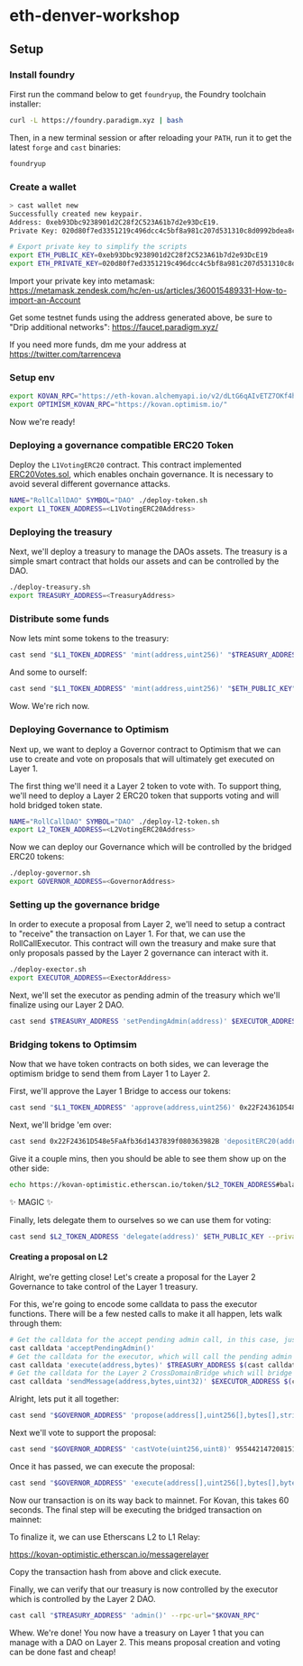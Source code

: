 # eth-denver-workshop

## Setup

### Install foundry

First run the command below to get `foundryup`, the Foundry toolchain installer:

```sh
curl -L https://foundry.paradigm.xyz | bash
```

Then, in a new terminal session or after reloading your `PATH`, run it to get the latest `forge` and `cast` binaries:

```sh
foundryup
```

### Create a wallet

```sh
> cast wallet new
Successfully created new keypair.
Address: 0xeb93Dbc9238901d2C28f2C523A61b7d2e93DcE19.
Private Key: 020d80f7ed3351219c496dcc4c5bf8a981c207d531310c8d0992bdea8cf02be3.
```

```sh
# Export private key to simplify the scripts
export ETH_PUBLIC_KEY=0xeb93Dbc9238901d2C28f2C523A61b7d2e93DcE19
export ETH_PRIVATE_KEY=020d80f7ed3351219c496dcc4c5bf8a981c207d531310c8d0992bdea8cf02be3
```

Import your private key into metamask: https://metamask.zendesk.com/hc/en-us/articles/360015489331-How-to-import-an-Account

Get some testnet funds using the address generated above, be sure to "Drip additional networks": https://faucet.paradigm.xyz/

If you need more funds, dm me your address at https://twitter.com/tarrenceva

### Setup env

```sh
export KOVAN_RPC="https://eth-kovan.alchemyapi.io/v2/dLtG6qAIvETZ7OKf4hoILCfKTN3rsRaK"
export OPTIMISM_KOVAN_RPC="https://kovan.optimism.io/"
```

Now we're ready!

### Deploying a governance compatible ERC20 Token

Deploy the `L1VotingERC20` contract. This contract implemented [ERC20Votes.sol](https://github.com/OpenZeppelin/openzeppelin-contracts/blob/master/contracts/token/ERC20/extensions/ERC20Votes.sol), which enables onchain governance. It is necessary to avoid several different governance attacks.

```sh
NAME="RollCallDAO" SYMBOL="DAO" ./deploy-token.sh
export L1_TOKEN_ADDRESS=<L1VotingERC20Address>
```

### Deploying the treasury

Next, we'll deploy a treasury to manage the DAOs assets. The treasury is a simple smart contract that holds our assets and can be controlled by the DAO.

```sh
./deploy-treasury.sh
export TREASURY_ADDRESS=<TreasuryAddress>
```

### Distribute some funds

Now lets mint some tokens to the treasury:

```sh
cast send "$L1_TOKEN_ADDRESS" 'mint(address,uint256)' "$TREASURY_ADDRESS" 1000000000000000000000000 --private-key $ETH_PRIVATE_KEY --rpc-url $KOVAN_RPC --confirmations 1
```

And some to ourself:

```sh
cast send "$L1_TOKEN_ADDRESS" 'mint(address,uint256)' "$ETH_PUBLIC_KEY" 1000000000000000000000000 --private-key $ETH_PRIVATE_KEY --rpc-url $KOVAN_RPC --confirmations 1
```

Wow. We're rich now.

### Deploying Governance to Optimism

Next up, we want to deploy a Governor contract to Optimism that we can use to create and vote on proposals that will ultimately get executed on Layer 1.

The first thing we'll need it a Layer 2 token to vote with. To support thing, we'll need to deploy a Layer 2 ERC20 token that supports voting and will hold bridged token state.

```sh
NAME="RollCallDAO" SYMBOL="DAO" ./deploy-l2-token.sh
export L2_TOKEN_ADDRESS=<L2VotingERC20Address>
```

Now we can deploy our Governance which will be controlled by the bridged ERC20 tokens:

```sh
./deploy-governor.sh
export GOVERNOR_ADDRESS=<GovernorAddress>
```

### Setting up the governance bridge

In order to execute a proposal from Layer 2, we'll need to setup a contract to "receive" the transaction on Layer 1. For that, we can use the RollCallExecutor. This contract will own the treasury and make sure that only proposals passed by the Layer 2 governance can interact with it.

```sh
./deploy-exector.sh
export EXECUTOR_ADDRESS=<ExectorAddress>
```

Next, we'll set the executor as pending admin of the treasury which we'll finalize using our Layer 2 DAO.

```sh
cast send $TREASURY_ADDRESS 'setPendingAdmin(address)' $EXECUTOR_ADDRESS --private-key $ETH_PRIVATE_KEY --rpc-url $KOVAN_RPC
```

### Bridging tokens to Optimsim

Now that we have token contracts on both sides, we can leverage the optimism bridge to send them from Layer 1 to Layer 2.

First, we'll approve the Layer 1 Bridge to access our tokens:

```sh
cast send "$L1_TOKEN_ADDRESS" 'approve(address,uint256)' 0x22F24361D548e5FaAfb36d1437839f080363982B 1000000000000000000000000 --private-key $ETH_PRIVATE_KEY --rpc-url $KOVAN_RPC
```

Next, we'll bridge 'em over:

```sh
cast send 0x22F24361D548e5FaAfb36d1437839f080363982B 'depositERC20(address,address,uint256,uint32,bytes)' "$L1_TOKEN_ADDRESS" "$L2_TOKEN_ADDRESS" 1000000000000000000000000 2000000 0x --private-key $ETH_PRIVATE_KEY --rpc-url $KOVAN_RPC
```

Give it a couple mins, then you should be able to see them show up on the other side:

```sh
echo https://kovan-optimistic.etherscan.io/token/$L2_TOKEN_ADDRESS#balances
```

✨ MAGIC ✨

Finally, lets delegate them to ourselves so we can use them for voting:

```sh
cast send $L2_TOKEN_ADDRESS 'delegate(address)' $ETH_PUBLIC_KEY --private-key $ETH_PRIVATE_KEY --rpc-url $OPTIMISM_KOVAN_RPC --chain optimism-kovan --confirmations 1
```

#### Creating a proposal on L2

Alright, we're getting close! Let's create a proposal for the Layer 2 Governance to take control of the Layer 1 treasury.

For this, we're going to encode some calldata to pass the executor functions. There will be a few nested calls to make it all happen, lets walk through them:

```sh
# Get the calldata for the accept pending admin call, in this case, just the function selector
cast calldata 'acceptPendingAdmin()'
# Get the calldata for the executor, which will call the pending admin function to take control.
cast calldata 'execute(address,bytes)' $TREASURY_ADDRESS $(cast calldata 'acceptPendingAdmin()')
# Get the calldata for the Layer 2 CrossDomainBridge which will bridge our execution bundle to Layer 1.
cast calldata 'sendMessage(address,bytes,uint32)' $EXECUTOR_ADDRESS $(cast calldata 'execute(address,bytes)' $TREASURY_ADDRESS $(cast calldata 'acceptPendingAdmin()')) 1000000
```

Alright, lets put it all together:

```sh
cast send "$GOVERNOR_ADDRESS" 'propose(address[],uint256[],bytes[],string)' '[4200000000000000000000000000000000000007]' '[0]' "[$(cast calldata 'sendMessage(address,bytes,uint32)' $EXECUTOR_ADDRESS $(cast calldata 'execute(address,bytes)' $TREASURY_ADDRESS $(cast calldata 'acceptPendingAdmin()')) 1000000 | cut -c 3-)]" 'Accept pending admin2' --private-key $ETH_PRIVATE_KEY --rpc-url $OPTIMISM_KOVAN_RPC --chain optimism-kovan --confirmations 1
```

Next we'll vote to support the proposal:

```sh
cast send "$GOVERNOR_ADDRESS" 'castVote(uint256,uint8)' 95544214720815152929444174016589383073151259375028051830575229688528277408605 1 --private-key $ETH_PRIVATE_KEY --rpc-url $OPTIMISM_KOVAN_RPC --chain optimism-kovan --confirmations 1
```

Once it has passed, we can execute the proposal:

```sh
cast send "$GOVERNOR_ADDRESS" 'execute(address[],uint256[],bytes[],bytes32)' '[4200000000000000000000000000000000000007]' '[0]' "[$(cast calldata 'sendMessage(address,bytes,uint32)' $EXECUTOR_ADDRESS $(cast calldata 'execute(address,bytes)' $TREASURY_ADDRESS $(cast calldata 'acceptPendingAdmin()')) 1000000 | cut -c 3-)]" 0x50d71468028f798bd6eb41e349f0919e2fbae974c3714d9343b822daf1541810 --private-key $ETH_PRIVATE_KEY --rpc-url $OPTIMISM_KOVAN_RPC --chain optimism-kovan --confirmations 1
```

Now our transaction is on its way back to mainnet. For Kovan, this takes 60 seconds. The final step will be executing the bridged transaction on mainnet:

To finalize it, we can use Etherscans L2 to L1 Relay:

https://kovan-optimistic.etherscan.io/messagerelayer

Copy the transaction hash from above and click execute.

Finally, we can verify that our treasury is now controlled by the executor which is controlled by the Layer 2 DAO.

```sh
cast call "$TREASURY_ADDRESS" 'admin()' --rpc-url="$KOVAN_RPC"
```

Whew. We're done! You now have a treasury on Layer 1 that you can manage with a DAO on Layer 2. This means proposal creation and voting can be done fast and cheap!


